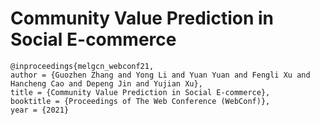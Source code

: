 # Community Value Prediction in Social E-commerce

```
@inproceedings{melgcn_webconf21,
author = {Guozhen Zhang and Yong Li and Yuan Yuan and Fengli Xu and Hancheng Cao and Depeng Jin and Yujian Xu},
title = {Community Value Prediction in Social E-commerce},
booktitle = {Proceedings of The Web Conference (WebConf)},
year = {2021}
